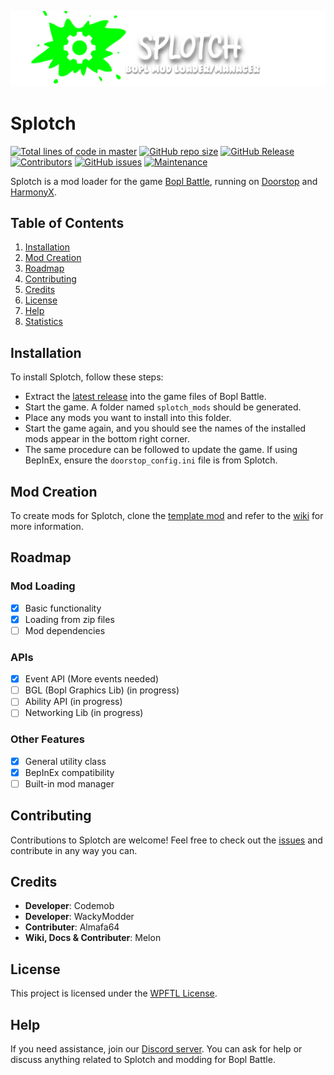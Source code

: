 ![image](githublogo.png)

# Splotch

[![Total lines of code in master](https://tokei.rs/b1/github/commandblox/splotch?category=lines)](https://github.com/commandblox/Splotch)
[![GitHub repo size](https://img.shields.io/github/repo-size/commandblox/Splotch?style=plastic)](https://github.com/commandblox/Splotch)
[![GitHub Release](https://img.shields.io/github/v/release/commandblox/Splotch?style=plastic&label=latest%20release)](https://github.com/commandblox/Splotch/releases)
[![Contributors](https://img.shields.io/badge/contributors-3-orange?style=plastic)](#)
[![GitHub issues](https://img.shields.io/github/issues/commandblox/splotch?style=plastic)](https://github.com/commandblox/Splotch/issues)
[![Maintenance](https://img.shields.io/badge/maintenance-yes-brightgreen?style=plastic)](#)

Splotch is a mod loader for the game [Bopl Battle](https://zapraygames.com/), running on [Doorstop](https://github.com/NeighTools/UnityDoorstop) and [HarmonyX](https://github.com/BepInEx/HarmonyX).

## Table of Contents
1. [Installation](#installation)
2. [Mod Creation](#mod-creation)
3. [Roadmap](#roadmap)
4. [Contributing](#contributing)
5. [Credits](#credits)
6. [License](#license)
7. [Help](#help)
8. [Statistics](#statistics)

## Installation
To install Splotch, follow these steps:
- Extract the [latest release](https://github.com/commandblox/Splotch/releases/latest) into the game files of Bopl Battle.
- Start the game. A folder named `splotch_mods` should be generated.
- Place any mods you want to install into this folder.
- Start the game again, and you should see the names of the installed mods appear in the bottom right corner.
- The same procedure can be followed to update the game. If using BepInEx, ensure the `doorstop_config.ini` file is from Splotch.

## Mod Creation
To create mods for Splotch, clone the [template mod](https://github.com/commandblox/Splotch-Mod-Template) and refer to the [wiki](https://github.com/commandblox/Splotch/wiki/Mod-Development) for more information.

## Roadmap
### Mod Loading
- [x] Basic functionality
- [x] Loading from zip files
- [ ] Mod dependencies
### APIs
- [x] Event API (More events needed)
- [ ] BGL (Bopl Graphics Lib) (in progress)
- [ ] Ability API (in progress)
- [ ] Networking Lib (in progress)
### Other Features
- [x] General utility class
- [x] BepInEx compatibility
- [ ] Built-in mod manager

## Contributing
Contributions to Splotch are welcome! Feel free to check out the [issues](https://github.com/commandblox/Splotch/issues) and contribute in any way you can.

## Credits
- **Developer**: Codemob
- **Developer**: WackyModder
- **Contributer**: Almafa64
- **Wiki, Docs & Contributer**: Melon

## License
This project is licensed under the [WPFTL License](LICENSE).

## Help
If you need assistance, join our [Discord server](https://discord.gg/official-bopl-battle-modding-comunity-1175164882388275310). You can ask for help or discuss anything related to Splotch and modding for Bopl Battle.
